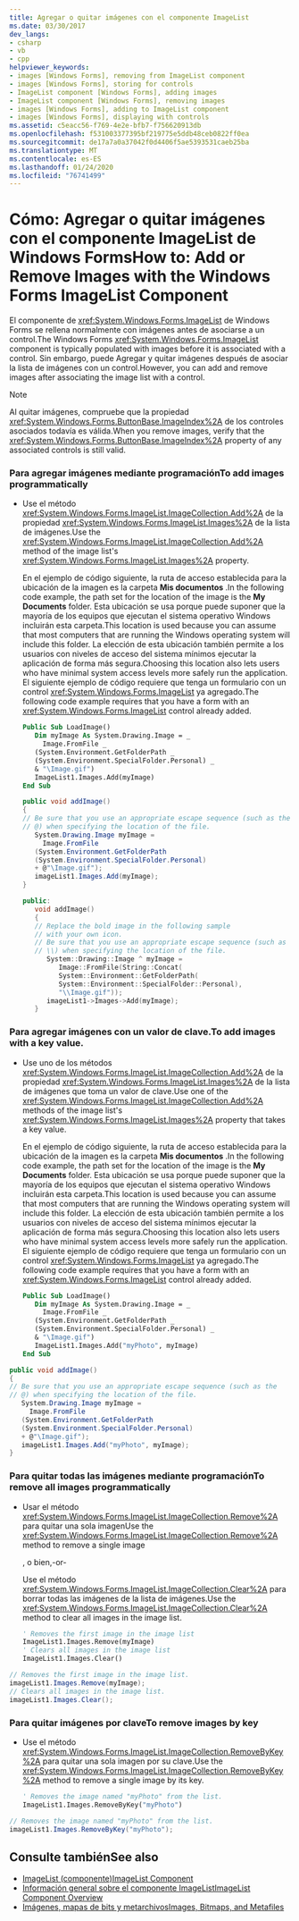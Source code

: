 ```yaml
---
title: Agregar o quitar imágenes con el componente ImageList
ms.date: 03/30/2017
dev_langs:
- csharp
- vb
- cpp
helpviewer_keywords:
- images [Windows Forms], removing from ImageList component
- images [Windows Forms], storing for controls
- ImageList component [Windows Forms], adding images
- ImageList component [Windows Forms], removing images
- images [Windows Forms], adding to ImageList component
- images [Windows Forms], displaying with controls
ms.assetid: c5eacc56-f769-4e2e-bfb7-f756620913db
ms.openlocfilehash: f531003377395bf219775e5ddb48ceb0822ff0ea
ms.sourcegitcommit: de17a7a0a37042f0d4406f5ae5393531caeb25ba
ms.translationtype: MT
ms.contentlocale: es-ES
ms.lasthandoff: 01/24/2020
ms.locfileid: "76741499"
---
```

# <a name="how-to-add-or-remove-images-with-the-windows-forms-imagelist-component"></a><span data-ttu-id="dd7c8-102">Cómo: Agregar o quitar imágenes con el componente ImageList de Windows Forms</span><span class="sxs-lookup"><span data-stu-id="dd7c8-102">How to: Add or Remove Images with the Windows Forms ImageList Component</span></span>
<span data-ttu-id="dd7c8-103">El componente de <xref:System.Windows.Forms.ImageList> de Windows Forms se rellena normalmente con imágenes antes de asociarse a un control.</span><span class="sxs-lookup"><span data-stu-id="dd7c8-103">The Windows Forms <xref:System.Windows.Forms.ImageList> component is typically populated with images before it is associated with a control.</span></span> <span data-ttu-id="dd7c8-104">Sin embargo, puede Agregar y quitar imágenes después de asociar la lista de imágenes con un control.</span><span class="sxs-lookup"><span data-stu-id="dd7c8-104">However, you can add and remove images after associating the image list with a control.</span></span>  
  
> [!NOTE]
> <span data-ttu-id="dd7c8-105">Al quitar imágenes, compruebe que la propiedad <xref:System.Windows.Forms.ButtonBase.ImageIndex%2A> de los controles asociados todavía es válida.</span><span class="sxs-lookup"><span data-stu-id="dd7c8-105">When you remove images, verify that the <xref:System.Windows.Forms.ButtonBase.ImageIndex%2A> property of any associated controls is still valid.</span></span>  
  
### <a name="to-add-images-programmatically"></a><span data-ttu-id="dd7c8-106">Para agregar imágenes mediante programación</span><span class="sxs-lookup"><span data-stu-id="dd7c8-106">To add images programmatically</span></span>  
  
- <span data-ttu-id="dd7c8-107">Use el método <xref:System.Windows.Forms.ImageList.ImageCollection.Add%2A> de la propiedad <xref:System.Windows.Forms.ImageList.Images%2A> de la lista de imágenes.</span><span class="sxs-lookup"><span data-stu-id="dd7c8-107">Use the <xref:System.Windows.Forms.ImageList.ImageCollection.Add%2A> method of the image list's <xref:System.Windows.Forms.ImageList.Images%2A> property.</span></span>  
  
     <span data-ttu-id="dd7c8-108">En el ejemplo de código siguiente, la ruta de acceso establecida para la ubicación de la imagen es la carpeta **Mis documentos** .</span><span class="sxs-lookup"><span data-stu-id="dd7c8-108">In the following code example, the path set for the location of the image is the **My Documents** folder.</span></span> <span data-ttu-id="dd7c8-109">Esta ubicación se usa porque puede suponer que la mayoría de los equipos que ejecutan el sistema operativo Windows incluirán esta carpeta.</span><span class="sxs-lookup"><span data-stu-id="dd7c8-109">This location is used because you can assume that most computers that are running the Windows operating system will include this folder.</span></span> <span data-ttu-id="dd7c8-110">La elección de esta ubicación también permite a los usuarios con niveles de acceso del sistema mínimos ejecutar la aplicación de forma más segura.</span><span class="sxs-lookup"><span data-stu-id="dd7c8-110">Choosing this location also lets users who have minimal system access levels more safely run the application.</span></span> <span data-ttu-id="dd7c8-111">El siguiente ejemplo de código requiere que tenga un formulario con un control <xref:System.Windows.Forms.ImageList> ya agregado.</span><span class="sxs-lookup"><span data-stu-id="dd7c8-111">The following code example requires that you have a form with an <xref:System.Windows.Forms.ImageList> control already added.</span></span>  
  
    ```vb  
    Public Sub LoadImage()  
       Dim myImage As System.Drawing.Image = _  
         Image.FromFile _  
       (System.Environment.GetFolderPath _  
       (System.Environment.SpecialFolder.Personal) _  
       & "\Image.gif")  
       ImageList1.Images.Add(myImage)  
    End Sub  
    ```  
  
    ```csharp  
    public void addImage()  
    {  
    // Be sure that you use an appropriate escape sequence (such as the   
    // @) when specifying the location of the file.  
       System.Drawing.Image myImage =   
         Image.FromFile  
       (System.Environment.GetFolderPath  
       (System.Environment.SpecialFolder.Personal)  
       + @"\Image.gif");  
       imageList1.Images.Add(myImage);  
    }  
    ```  
  
    ```cpp  
    public:  
       void addImage()  
       {  
       // Replace the bold image in the following sample   
       // with your own icon.  
       // Be sure that you use an appropriate escape sequence (such as   
       // \\) when specifying the location of the file.  
          System::Drawing::Image ^ myImage =   
             Image::FromFile(String::Concat(  
             System::Environment::GetFolderPath(  
             System::Environment::SpecialFolder::Personal),  
             "\\Image.gif"));  
          imageList1->Images->Add(myImage);  
       }  
    ```  
  
### <a name="to-add-images-with-a-key-value"></a><span data-ttu-id="dd7c8-112">Para agregar imágenes con un valor de clave.</span><span class="sxs-lookup"><span data-stu-id="dd7c8-112">To add images with a key value.</span></span>  
  
- <span data-ttu-id="dd7c8-113">Use uno de los métodos <xref:System.Windows.Forms.ImageList.ImageCollection.Add%2A> de la propiedad <xref:System.Windows.Forms.ImageList.Images%2A> de la lista de imágenes que toma un valor de clave.</span><span class="sxs-lookup"><span data-stu-id="dd7c8-113">Use one of the <xref:System.Windows.Forms.ImageList.ImageCollection.Add%2A> methods of the image list's <xref:System.Windows.Forms.ImageList.Images%2A> property that takes a key value.</span></span>  
  
     <span data-ttu-id="dd7c8-114">En el ejemplo de código siguiente, la ruta de acceso establecida para la ubicación de la imagen es la carpeta **Mis documentos** .</span><span class="sxs-lookup"><span data-stu-id="dd7c8-114">In the following code example, the path set for the location of the image is the **My Documents** folder.</span></span> <span data-ttu-id="dd7c8-115">Esta ubicación se usa porque puede suponer que la mayoría de los equipos que ejecutan el sistema operativo Windows incluirán esta carpeta.</span><span class="sxs-lookup"><span data-stu-id="dd7c8-115">This location is used because you can assume that most computers that are running the Windows operating system will include this folder.</span></span> <span data-ttu-id="dd7c8-116">La elección de esta ubicación también permite a los usuarios con niveles de acceso del sistema mínimos ejecutar la aplicación de forma más segura.</span><span class="sxs-lookup"><span data-stu-id="dd7c8-116">Choosing this location also lets users who have minimal system access levels more safely run the application.</span></span> <span data-ttu-id="dd7c8-117">El siguiente ejemplo de código requiere que tenga un formulario con un control <xref:System.Windows.Forms.ImageList> ya agregado.</span><span class="sxs-lookup"><span data-stu-id="dd7c8-117">The following code example requires that you have a form with an <xref:System.Windows.Forms.ImageList> control already added.</span></span>  
  
    ```vb  
    Public Sub LoadImage()  
       Dim myImage As System.Drawing.Image = _  
         Image.FromFile _  
       (System.Environment.GetFolderPath _  
       (System.Environment.SpecialFolder.Personal) _  
       & "\Image.gif")  
       ImageList1.Images.Add("myPhoto", myImage)  
    End Sub  
    ```  
  
```csharp  
public void addImage()  
{  
// Be sure that you use an appropriate escape sequence (such as the   
// @) when specifying the location of the file.  
   System.Drawing.Image myImage =   
     Image.FromFile  
   (System.Environment.GetFolderPath  
   (System.Environment.SpecialFolder.Personal)  
   + @"\Image.gif");  
   imageList1.Images.Add("myPhoto", myImage);  
}  
```  
  
### <a name="to-remove-all-images-programmatically"></a><span data-ttu-id="dd7c8-118">Para quitar todas las imágenes mediante programación</span><span class="sxs-lookup"><span data-stu-id="dd7c8-118">To remove all images programmatically</span></span>  
  
- <span data-ttu-id="dd7c8-119">Usar el método <xref:System.Windows.Forms.ImageList.ImageCollection.Remove%2A> para quitar una sola imagen</span><span class="sxs-lookup"><span data-stu-id="dd7c8-119">Use the <xref:System.Windows.Forms.ImageList.ImageCollection.Remove%2A> method to remove a single image</span></span>  
  
     <span data-ttu-id="dd7c8-120">, o bien</span><span class="sxs-lookup"><span data-stu-id="dd7c8-120">,-or-</span></span>  
  
     <span data-ttu-id="dd7c8-121">Use el método <xref:System.Windows.Forms.ImageList.ImageCollection.Clear%2A> para borrar todas las imágenes de la lista de imágenes.</span><span class="sxs-lookup"><span data-stu-id="dd7c8-121">Use the <xref:System.Windows.Forms.ImageList.ImageCollection.Clear%2A> method to clear all images in the image list.</span></span>  
  
    ```vb  
    ' Removes the first image in the image list  
    ImageList1.Images.Remove(myImage)  
    ' Clears all images in the image list  
    ImageList1.Images.Clear()  
    ```  
  
```csharp  
// Removes the first image in the image list.  
imageList1.Images.Remove(myImage);  
// Clears all images in the image list.  
imageList1.Images.Clear();  
```  
  
### <a name="to-remove-images-by-key"></a><span data-ttu-id="dd7c8-122">Para quitar imágenes por clave</span><span class="sxs-lookup"><span data-stu-id="dd7c8-122">To remove images by key</span></span>  
  
- <span data-ttu-id="dd7c8-123">Use el método <xref:System.Windows.Forms.ImageList.ImageCollection.RemoveByKey%2A> para quitar una sola imagen por su clave.</span><span class="sxs-lookup"><span data-stu-id="dd7c8-123">Use the <xref:System.Windows.Forms.ImageList.ImageCollection.RemoveByKey%2A> method to remove a single image by its key.</span></span>  
  
    ```vb  
    ' Removes the image named "myPhoto" from the list.  
    ImageList1.Images.RemoveByKey("myPhoto")  
    ```  
  
```csharp  
// Removes the image named "myPhoto" from the list.  
imageList1.Images.RemoveByKey("myPhoto");  
```  
  
## <a name="see-also"></a><span data-ttu-id="dd7c8-124">Consulte también</span><span class="sxs-lookup"><span data-stu-id="dd7c8-124">See also</span></span>

- [<span data-ttu-id="dd7c8-125">ImageList (componente)</span><span class="sxs-lookup"><span data-stu-id="dd7c8-125">ImageList Component</span></span>](imagelist-component-windows-forms.md)
- [<span data-ttu-id="dd7c8-126">Información general sobre el componente ImageList</span><span class="sxs-lookup"><span data-stu-id="dd7c8-126">ImageList Component Overview</span></span>](imagelist-component-overview-windows-forms.md)
- [<span data-ttu-id="dd7c8-127">Imágenes, mapas de bits y metarchivos</span><span class="sxs-lookup"><span data-stu-id="dd7c8-127">Images, Bitmaps, and Metafiles</span></span>](../advanced/images-bitmaps-and-metafiles.md)
